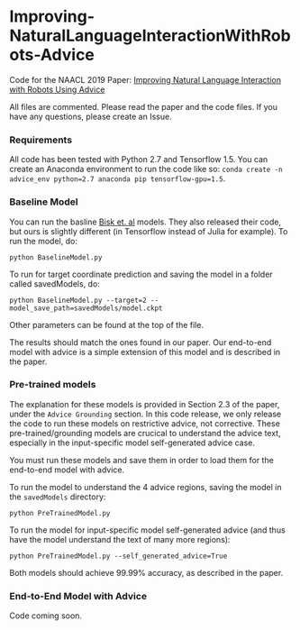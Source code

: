 # Improving-NaturalLanguageInteractionWithRobots-Advice
Code for the NAACL 2019 Paper: [Improving Natural Language Interaction with Robots Using Advice](https://aclweb.org/anthology/papers/N/N19/N19-1195/)

All files are commented. Please read the paper and the code files. If you have any questions, please create an Issue.

### Requirements

All code has been tested with Python 2.7 and Tensorflow 1.5. You can create an Anaconda environment to run the code like so: `conda create -n advice_env python=2.7 anaconda pip tensorflow-gpu=1.5`.


### Baseline Model

You can run the basline [Bisk et. al](https://www.aclweb.org/anthology/papers/N/N16/N16-1089/) models. They also released their code, but ours is slightly different (in Tensorflow instead of Julia for example). To run the model, do: 

`python BaselineModel.py`

To run for target coordinate prediction and saving the model in a folder called savedModels, do:

`python BaselineModel.py --target=2 --model_save_path=savedModels/model.ckpt`

Other parameters can be found at the top of the file.

The results should match the ones found in our paper. Our end-to-end model with advice is a simple extension of this model and is described in the paper.


### Pre-trained models

The explanation for these models is provided in Section 2.3 of the paper, under the `Advice Grounding` section. In this code release, we only release the code to run these models on restrictive advice, not corrective. These pre-trained/grounding models are crucical to understand the advice text, especially in the input-specific model self-generated advice case.

You must run these models and save them in order to load them for the end-to-end model with advice.

To run the model to understand the 4 advice regions, saving the model in the `savedModels` directory:

`python PreTrainedModel.py`

To run the model for input-specific model self-generated advice (and thus have the model understand the text of many more regions):

`python PreTrainedModel.py --self_generated_advice=True`

Both models should achieve 99.99% accuracy, as described in the paper.


### End-to-End Model with Advice

Code coming soon.
